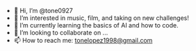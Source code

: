 - 👋 Hi, I’m @tone0927
- 👀 I’m interested in music, film, and taking on new challenges!
- 🌱 I’m currently learning the basics of AI and how to code.
- 💞️ I’m looking to collaborate on ...
- 📫 How to reach me: tonelopez1998@gmail.com

<!---
tone0927/tone0927 is a ✨ special ✨ repository because its `README.md` (this file) appears on your GitHub profile.
You can click the Preview link to take a look at your changes.
--->
